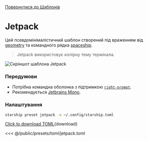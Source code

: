 [Повернутися до Шаблонів](./#jetpack)

# Jetpack

Цей псевдомінімалістичний шаблон створений під враженням від [geometry](https://github.com/geometry-zsh/geometry) та командного рядка [spaceship](https://github.com/spaceship-prompt/spaceship-prompt).

> Jetpack використовує колірну тему термінала.

![Скріншот шаблона Jetpack](/presets/img/jetpack.png)

### Передумови

- Потрібна командна оболонка з підтримкою [`right-prompt`](https://starship.rs/advanced-config/#enable-right-prompt).
- Рекомендується  [Jetbrains Mono](https://www.jetbrains.com/lp/mono/).

### Налаштування

```sh
starship preset jetpack -o ~/.config/starship.toml
```

[Click to download TOML](/presets/toml/jetpack.toml){download}

<<< @/public/presets/toml/jetpack.toml
